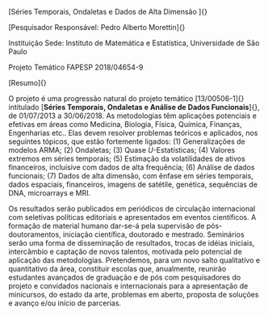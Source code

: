 [Séries Temporais, Ondaletas e Dados de Alta Dimensão ]{}

[Pesquisador Responsável: Pedro Alberto Morettin]{}

Instituição Sede: Instituto de Matemática e Estatística, Universidade de
São Paulo

Projeto Temático FAPESP 2018/04654-9

[Resumo]{}

O projeto é uma progressão natural do projeto temático [13/00506-1]{}
intitulado [**Séries Temporais, Ondaletas e Análise de Dados
Funcionais**]{}, de 01/07/2013 a 30/06/2018. As metodologias têm
aplicações potenciais e efetivas em áreas como Medicina, Biologia,
Física, Química, Finanças, Engenharias etc.. Elas devem resolver
problemas teóricos e aplicados, nos seguintes tópicos, que estão
fortemente ligados: (1) Generalizações de modelos ARMA; (2) Ondaletas;
(3) Quase $U$-Estatísticas; (4) Valores extremos em séries temporais;
(5) Estimação da volatilidades de ativos financeiros, incluisive com
dados de alta frequência; (6) Análise de dados funcionais; (7) Dados de
alta dimensão, com ênfase em séries temporais, dados espaciais,
financeiros, imagens de satétile, genética, sequências de DNA,
microarrays e MRI.

Os resultados serão publicados em periódicos de circulação internacional
com seletivas políticas editoriais e apresentados em eventos
científicos. A formação de material humano dar-se-á pela supervisão de
pós-doutoramentos, iniciação científica, doutorado e mestrado.
Seminários serão uma forma de disseminação de resultados, trocas de
idéias iniciais, intercâmbio e captação de novos talentos, motivada pelo
potencial de aplicação das metodologias. Pretendemos, para um novo salto
qualitativo e quantitativo da área, constituir escolas que, anualmente,
reunirão estudantes avançados de graduação e de pós com pesquisadores do
projeto e convidados nacionais e internacionais para a apresentação de
minicursos, do estado da arte, problemas em aberto, proposta de soluções
e avanço e/ou início de parcerias.
